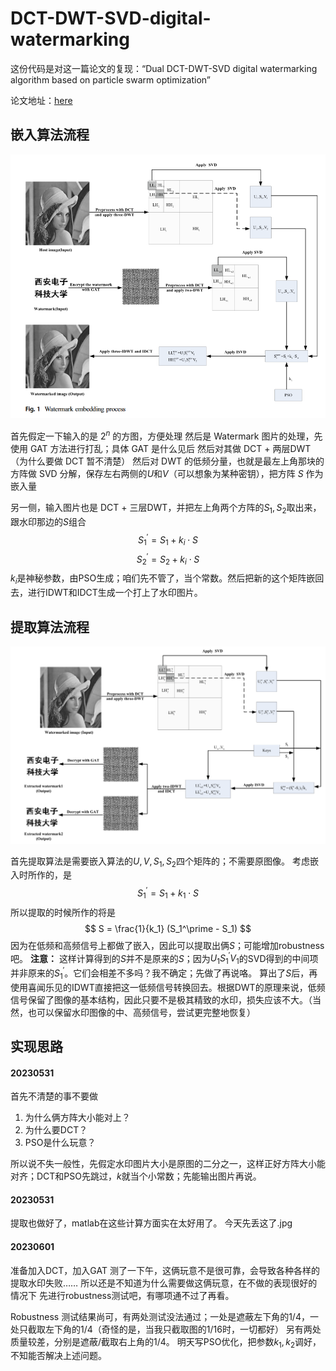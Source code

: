 # DCT-DWT-SVD-digital-watermarking

这份代码是对这一篇论文的复现：“Dual DCT-DWT-SVD digital watermarking algorithm based on particle swarm optimization”

论文地址：[here](https://cafetarjome.com/wp-content/uploads/1004/translation/c69f963fa0192e7e.pdf)

## 嵌入算法流程
![](./pic/steps.png)

首先假定一下输入的是 $2^n$ 的方图，方便处理
然后是 Watermark 图片的处理，先使用 GAT 方法进行打乱；具体 GAT 是什么见后
然后对其做 DCT + 两层DWT （为什么要做 DCT 暂不清楚）
然后对 DWT 的低频分量，也就是最左上角那块的方阵做 SVD 分解，保存左右两侧的$U$和$V$（可以想象为某种密钥），把方阵 $S$ 作为嵌入量

另一侧，输入图片也是 DCT + 三层DWT，并把左上角两个方阵的$S_1, S_2$取出来，跟水印那边的$S$组合 $$ S_1^\prime = S_1 + k_i\cdot S$$$$ S_2^\prime = S_2 + k_i\cdot S$$
$k_i$是神秘参数，由PSO生成；咱们先不管了，当个常数。然后把新的这个矩阵嵌回去，进行IDWT和IDCT生成一个打上了水印图片。

## 提取算法流程
![](./pic/extract_steps.png)

首先提取算法是需要嵌入算法的$U, V, S_1, S_2$四个矩阵的；不需要原图像。
考虑嵌入时所作的，是 $$ S_1^\prime = S_1 + k_1\cdot S $$
所以提取的时候所作的将是 $$ S = \frac{1}{k_1} (S_1^\prime - S_1) $$
因为在低频和高频信号上都做了嵌入，因此可以提取出俩$S$；可能增加robustness吧。
**注意：** 这样计算得到的$S$并不是原来的$S$；因为$U_1S_1^\prime V_1$的SVD得到的中间项并非原来的$S_1^\prime$。它们会相差不多吗？我不确定；先做了再说咯。
算出了$S$后，再使用喜闻乐见的IDWT直接把这一低频信号转换回去。根据DWT的原理来说，低频信号保留了图像的基本结构，因此只要不是极其精致的水印，损失应该不大。（当然，也可以保留水印图像的中、高频信号，尝试更完整地恢复）

## 实现思路
#### 20230531
首先不清楚的事不要做
1. 为什么俩方阵大小能对上？
2. 为什么要DCT？
3. PSO是什么玩意？

所以说不失一般性，先假定水印图片大小是原图的二分之一，这样正好方阵大小能对齐；DCT和PSO先跳过，$k$就当个小常数；先能输出图片再说。

#### 20230531
提取也做好了，matlab在这些计算方面实在太好用了。
今天先丢这了.jpg

#### 20230601
准备加入DCT，加入GAT
测了一下午，这俩玩意不是很可靠，会导致各种各样的提取水印失败……
所以还是不知道为什么需要做这俩玩意，在不做的表现很好的情况下
先进行robustness测试吧，有哪项通不过了再看。

Robustness 测试结果尚可，有两处测试没法通过；一处是遮蔽左下角的1/4，一处只截取左下角的1/4（奇怪的是，当我只截取图的1/16时，一切都好）
另有两处质量较差，分别是遮蔽/截取右上角的1/4。
明天写PSO优化，把参数$k_1, k_2$调好，不知能否解决上述问题。

